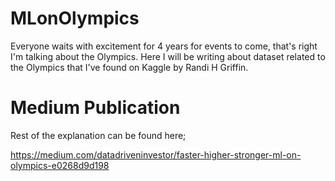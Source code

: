 # MLonOlympics

Everyone waits with excitement for 4 years for events to come, that's right I'm talking about the Olympics. Here I will be writing about dataset related to the Olympics that I've found on Kaggle by Randi H Griffin.

# Medium Publication

Rest of the explanation can be found here;

https://medium.com/datadriveninvestor/faster-higher-stronger-ml-on-olympics-e0268d9d198
